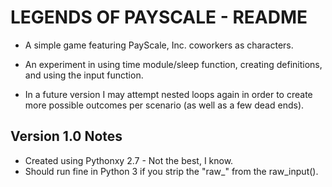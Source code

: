 LEGENDS OF PAYSCALE - README
============================

* A simple game featuring PayScale, Inc. coworkers as characters.

* An experiment in using time module/sleep function, creating definitions, and using the input function.

* In a future version I may attempt nested loops again in order to create more possible outcomes per scenario (as well as a few dead ends).


Version 1.0 Notes
-----------------
* Created using Pythonxy 2.7 - Not the best, I know.
* Should run fine in Python 3 if you strip the "raw_" from the raw_input().

